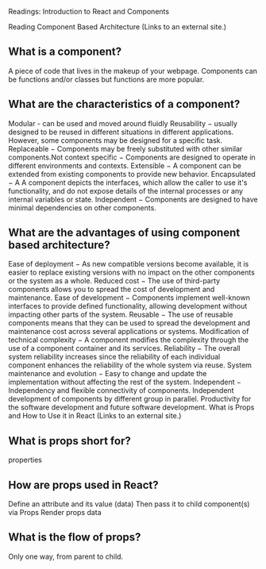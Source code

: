 Readings: Introduction to React and Components


Reading
Component Based Architecture (Links to an external site.)

## What is a component?
A piece of code that lives in the makeup of your webpage. Components can be functions and/or classes but functions are more popular.
## What are the characteristics of a component?
Modular - can be used and moved around fluidly
Reusability − usually designed to be reused in different situations in different applications. However, some components may be designed for a specific task.
Replaceable − Components may be freely substituted with other similar components.Not context specific − Components are designed to operate in different environments and contexts.
Extensible − A component can be extended from existing components to provide new behavior.
Encapsulated − A A component depicts the interfaces, which allow the caller to use it's functionality, and do not expose details of the internal processes or any internal variables or state.
 Independent − Components are designed to have minimal dependencies on other components.
## What are the advantages of using component based architecture?
Ease of deployment − As new compatible versions become available, it is easier to replace existing versions with no impact on the other components or the system as a whole.
Reduced cost − The use of third-party components allows you to spread the cost of development and maintenance.
Ease of development − Components implement well-known interfaces to provide defined functionality, allowing development without impacting other parts of the system.
Reusable − The use of reusable components means that they can be used to spread the development and maintenance cost across several applications or systems.
Modification of technical complexity − A component modifies the complexity through the use of a component container and its services.
Reliability − The overall system reliability increases since the reliability of each individual component enhances the reliability of the whole system via reuse.
System maintenance and evolution − Easy to change and update the implementation without affecting the rest of the system.
Independent − Independency and flexible connectivity of components. Independent development of components by different group in parallel. Productivity for the software development and future software development.
What is Props and How to Use it in React (Links to an external site.)

## What is props short for?
properties
## How are props used in React?
Define an attribute and its value (data)
Then pass it to child component(s) via Props
Render props data
## What is the flow of props?
Only one way, from parent to child.